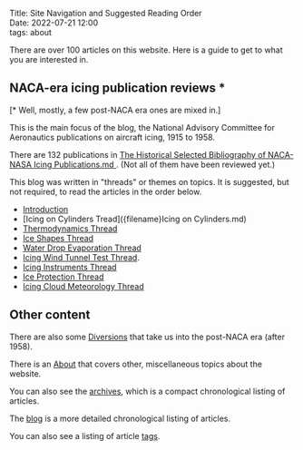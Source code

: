 Title: Site Navigation and Suggested Reading Order    
Date: 2022-07-21 12:00  
tags: about  

There are over 100 articles on this website. 
Here is a guide to get to what you are interested in. 

## NACA-era icing publication reviews *   

[* Well, mostly, a few post-NACA era ones are mixed in.]

This is the main focus of the blog, the National Advisory Committee for Aeronautics
publications on aircraft icing, 1915 to 1958.  

There are 132 publications in [The Historical Selected Bibliography of NACA-NASA Icing Publications.md
]({filename}The%20Historical%20Selected%20Bibliography%20of%20NACA-NASA%20Icing%20Publications.md).
(Not all of them have been reviewed yet.)  

This blog was written in "threads" or themes on topics. 
It is suggested, but not required, 
to read the articles in the order below.  

- [Introduction]({filename}introduction.md)  
- [Icing on Cylinders Tread]({filename}Icing on Cylinders.md)  
- [Thermodynamics Thread]({filename}thermodynamics.md)  
- [Ice Shapes Thread]({filename}ice_shapes_thread.md)  
- [Water Drop Evaporation Thread]({filename}water_drop_evaporation_thread.md)  
- [Icing Wind Tunnel Test Thread]({filename}icing_wind_tunnel_test.md).  
- [Icing Instruments Thread]({filename}instruments.md)  
- [Ice Protection Thread]({filename}ice%20protection.md)  
- [Icing Cloud Meteorology Thread]({filename}Meteorology.md)  

## Other content  

There are also some [Diversions]({filename}diversions.md) that take us into the post-NACA era
(after 1958).  

There is an [About]({filename}about.md) that covers other, 
miscellaneous topics about the website.  

You can also see the [archives](/archives.html), which is a
compact chronological listing of articles.  

The [blog](/blog.html) is a more detailed chronological listing of articles.  

You can also see a listing of article [tags](/tags.html).  
